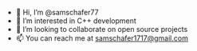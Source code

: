 - 👋 Hi, I’m @samschafer77
- 👀 I’m interested in C++ development
- 💞️ I’m looking to collaborate on open source projects
- 📫 You can reach me at samschafer1717@gmail.com

<!---
samschafer77/samschafer77 is a ✨ special ✨ repository because its `README.md` (this file) appears on your GitHub profile.
You can click the Preview link to take a look at your changes.
--->
